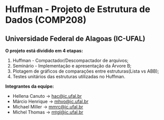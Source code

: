 # Huffman - Projeto de Estrutura de Dados (COMP208)

## Universidade Federal de Alagoas (IC-UFAL)

**O projeto está dividido em 4 etapas:**
1. Huffman - Compactador/Descompactador de arquivos;
2. Seminário - Implementação e apresentação da Árvore B;
3. Plotagem de gráficos de comparações entre estruturas(Lista vs ABB);
4. Testes unitários das estruturas utilizadas no Huffman.

**Integrantes da equipe:**
- Hellena Canuto  -> hac@ic.ufal.br
- Márcio Henrique -> mhvo@ic.ufal.br
- Michael Miller  -> mmrc@ic.ufal.br
- Michel Thomas   -> mtgl@ic.ufal.br
